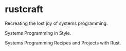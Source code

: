 # rustcraft
Recreating the lost joy of systems programming.

Systems Programming in Style.

Systems Programming Recipes and Projects with Rust.
